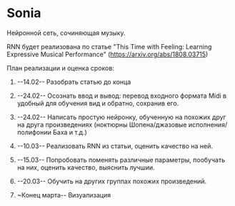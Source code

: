 # Sonia
Нейронной сеть, сочиняющая музыку.

RNN будет реализована по статье "This Time with Feeling: Learning Expressive Musical Performance"
(https://arxiv.org/abs/1808.03715)

План реализации и оценка сроков:

1. --14.02--
Разобрать статью до конца 
 
 
2. --24.02--
Осознать ввод и вывод: перевод входного формата Midi в удобный для обучения вид и обратно, сохранив его.


3. --24.02--
Написать простую нейронку, обученную на похожих друг на друга произведениях (ноктюрны Шопена/джазовые исполнения/полифонии Баха и т.д.)

4. --10.03--
Реализовать RNN из статьи, оценить качество на ней.

5. --15.03--
Попробовать поменять различные параметры, пообучать на них, оценить качество, выяснить лучшии.

6. --20.03--
Обучить на других группах похожих произведений.

7. ~Конец марта--
Визуализация
